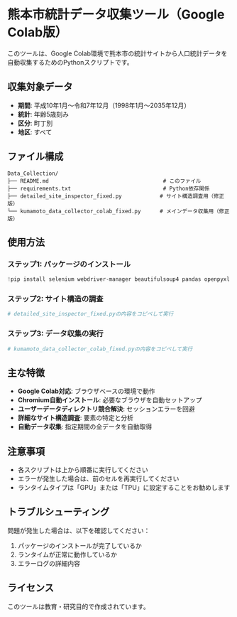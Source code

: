 # 熊本市統計データ収集ツール（Google Colab版）

このツールは、Google Colab環境で熊本市の統計サイトから人口統計データを自動収集するためのPythonスクリプトです。

## 収集対象データ

- **期間**: 平成10年1月〜令和7年12月（1998年1月〜2035年12月）
- **統計**: 年齢5歳刻み
- **区分**: 町丁別
- **地区**: すべて

## ファイル構成

```
Data_Collection/
├── README.md                                    # このファイル
├── requirements.txt                             # Python依存関係
├── detailed_site_inspector_fixed.py            # サイト構造調査用（修正版）
└── kumamoto_data_collector_colab_fixed.py      # メインデータ収集用（修正版）
```

## 使用方法

### ステップ1: パッケージのインストール

```python
!pip install selenium webdriver-manager beautifulsoup4 pandas openpyxl matplotlib numpy
```

### ステップ2: サイト構造の調査

```python
# detailed_site_inspector_fixed.pyの内容をコピペして実行
```

### ステップ3: データ収集の実行

```python
# kumamoto_data_collector_colab_fixed.pyの内容をコピペして実行
```

## 主な特徴

- **Google Colab対応**: ブラウザベースの環境で動作
- **Chromium自動インストール**: 必要なブラウザを自動セットアップ
- **ユーザーデータディレクトリ競合解決**: セッションエラーを回避
- **詳細なサイト構造調査**: 要素の特定と分析
- **自動データ収集**: 指定期間の全データを自動取得

## 注意事項

- 各スクリプトは上から順番に実行してください
- エラーが発生した場合は、前のセルを再実行してください
- ランタイムタイプは「GPU」または「TPU」に設定することをお勧めします

## トラブルシューティング

問題が発生した場合は、以下を確認してください：

1. パッケージのインストールが完了しているか
2. ランタイムが正常に動作しているか
3. エラーログの詳細内容

## ライセンス

このツールは教育・研究目的で作成されています。
